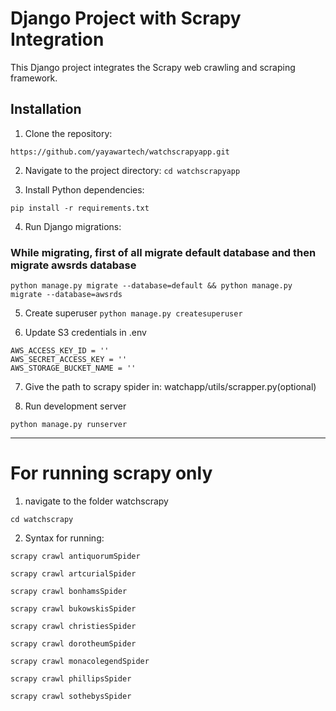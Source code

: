 # Django Project with Scrapy Integration

This Django project integrates the Scrapy web crawling and scraping framework.

## Installation

1. Clone the repository:
``` 
https://github.com/yayawartech/watchscrapyapp.git
```

2. Navigate to the project directory:
```cd watchscrapyapp```

3. Install Python dependencies:
```
pip install -r requirements.txt
```

4. Run Django migrations:
### While migrating, first of all migrate default database and then migrate awsrds database 
```
python manage.py migrate --database=default && python manage.py migrate --database=awsrds 
```
5. Create superuser
```python manage.py createsuperuser ```

6. Update S3 credentials in .env
```
AWS_ACCESS_KEY_ID = ''
AWS_SECRET_ACCESS_KEY = ''
AWS_STORAGE_BUCKET_NAME = ''
```

7. Give the path to scrapy spider in: watchapp/utils/scrapper.py(optional)

8. Run development server
```
python manage.py runserver
```

---
# For running scrapy only

1. navigate to the folder watchscrapy
``` 
cd watchscrapy
```

2. Syntax for running:

```
scrapy crawl antiquorumSpider
```
```
scrapy crawl artcurialSpider
```
```
scrapy crawl bonhamsSpider
```
```
scrapy crawl bukowskisSpider
```
```
scrapy crawl christiesSpider
```
```
scrapy crawl dorotheumSpider
```
```
scrapy crawl monacolegendSpider
```
```
scrapy crawl phillipsSpider
```
```
scrapy crawl sothebysSpider
```
